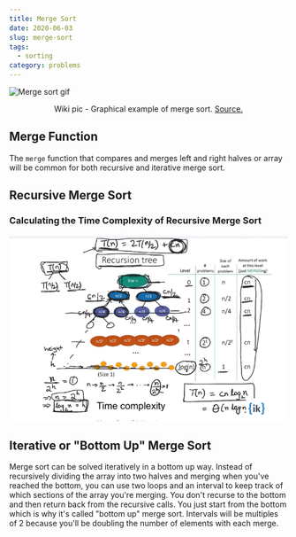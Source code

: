 ```yaml
---
title: Merge Sort
date: 2020-06-03
slug: merge-sort
tags:
  - sorting
category: problems
---
```


![Merge sort gif](https://upload.wikimedia.org/wikipedia/commons/c/cc/Merge-sort-example-300px.gif)

<span style="display:block; text-align: center;">Wiki pic - Graphical example of merge sort. [Source.](https://en.wikipedia.org/wiki/Merge_sort)</span>

## Merge Function

The `merge` function that compares and merges left and right halves or array will be common for both recursive and iterative merge sort.

<!-- embed:merge.js -->

## Recursive Merge Sort

<!-- embed:merge_sort.js -->

### Calculating the Time Complexity of Recursive Merge Sort

![Time Complexity of Merge Sort](./merge_sort_runtime.png)

## Iterative or "Bottom Up" Merge Sort

Merge sort can be solved iteratively in a bottom up way. Instead of recursively dividing the array into two halves and merging when you've reached the bottom, you can use two loops and an interval to keep track of which sections of the array you're merging. You don't recurse to the bottom and then return back from the recursive calls. You just start from the bottom which is why it's called "bottom up" merge sort. Intervals will be multiples of 2 because you'll be doubling the number of elements with each merge.

<!-- embed:merge_sort_iterative.js -->
